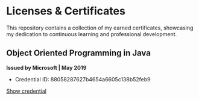 # Licenses & Certificates

This repository contains a collection of my earned certificates, showcasing my dedication to continuous learning and professional development.

## Object Oriented Programming in Java
**Issued by Microsoft | May 2019**
- Credential ID: 88058287627b4654a6605c138b52feb9

[Show credential](https://courses.edx.org/certificates/88058287627b4654a6605c138b52feb9)
